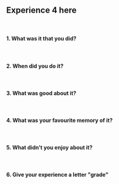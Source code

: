 <br>
<h2>Experience 4 here</h2>
<br>
<h4>1. What was it that you did?</h4>
<br>
<h4>2. When did you do it?</h4>
<br>
<h4>3. What was good about it?</h4>
<br>
<h4>4. What was your favourite memory of it?</h4>
<br>
<h4>5. What didn't you enjoy about it?</h4>
<br>
<h4>6. Give your experience a letter "grade"</h4>
<br>